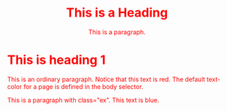
<!DOCTYPE html>
<html>
<head>
<title>Page Title</title>
</head>
<body>
<style>
#des
 {
  color:red; 
  text-align: center;
 }
</style>
<h1 id="des">This is a Heading</h1>
<p id="des">This is a paragraph.</p>

</body>
</html>
<!DOCTYPE html>
<html>
<head>
<style>
body {
    color: red;
}

h1 {
    color: #00ff00;
}

p.ex {
    color: rgb(0,0,255);
}
</style>
</head>
<body>

<h1>This is heading 1</h1>

<p>This is an ordinary paragraph. Notice that this text is red. The default text-color for a page is defined in the body selector.</p>

<p class="ex">This is a paragraph with class="ex". This text is blue.</p>

</body>
</html>

